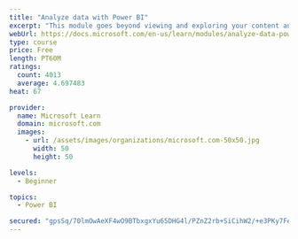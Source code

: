 ```yaml
---
title: "Analyze data with Power BI"
excerpt: "This module goes beyond viewing and exploring your content and explains how to interact with it by working with reports and dashboards to uncover and share new business insights."
webUrl: https://docs.microsoft.com/en-us/learn/modules/analyze-data-power-bi/
type: course
price: Free
length: PT60M
ratings:
  count: 4013
  average: 4.697483
heat: 67

provider:
  name: Microsoft Learn
  domain: microsoft.com
  images:
    - url: /assets/images/organizations/microsoft.com-50x50.jpg
      width: 50
      height: 50

levels:
  - Beginner

topics:
  - Power BI

secured: "gpsSq/70lmOwAeXF4wO9BTbxgxYu65DHG4l/PZnZ2rb+SiCihW2/+e3PKy7FeZ7Hq4d7QIAYpOxQGBJ0gvfg5MFUt4FCn26DMgF9J0IwUMHUF+e9PPo4mmZAGr27blAodxmwvwEi1hN7HSmnU14lys5nDyXOYzwx7r1xfLHcGHdOoIKsMoAcfiLQ4GqjcIrBd+lFowI0Oprz5VYlzBeCNRg7BAicm+8oadxnTKuoRK/rtWQzicabXZiG7X7jIG3nTLQK/7aP2ZYHRI6iF88aumSm/RKpdceQRLWiQcW1wxgl+V33hejmTUPRKWmlZ+FhRGEqXc5+bnjMTw75xDtubYt9S6Jxy0QA6dIX6Ns075W0YQUrpKTO2ElgBvHF+PKSw1OKsidiMXAr3/0qfzm+WQ==;Y3iF07jBZEIryXkNmOyFdw=="
---
```


